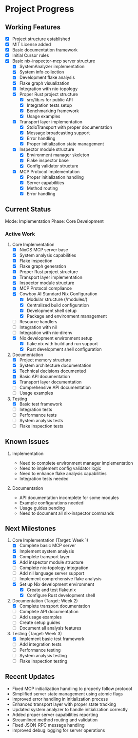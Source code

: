 # Project Progress

## Working Features
- [x] Project structure established
- [x] MIT License added
- [x] Basic documentation framework
- [x] Initial Cursor rules
- [x] Basic nix-inspector-mcp server structure
  - [x] SystemAnalyzer implementation
  - [x] System info collection
  - [x] Development flake analysis
  - [x] Flake graph visualization
  - [x] Integration with nix-topology
  - [x] Proper Rust project structure
    - [x] src/lib.rs for public API
    - [x] Integration tests setup
    - [x] Benchmarking framework
    - [x] Usage examples
  - [x] Transport layer implementation
    - [x] StdioTransport with proper documentation
    - [x] Message broadcasting support
    - [x] Error handling
    - [x] Proper initialization state management
  - [x] Inspector module structure
    - [x] Environment manager skeleton
    - [x] Flake inspector base
    - [x] Config validator structure
  - [x] MCP Protocol Implementation
    - [x] Proper initialization handling
    - [x] Server capabilities
    - [x] Method routing
    - [x] Error handling

## Current Status
Mode: Implementation
Phase: Core Development

### Active Work
1. Core Implementation
   - [x] NixOS MCP server base
   - [x] System analysis capabilities
   - [x] Flake inspection
   - [x] Flake graph generation
   - [x] Proper Rust project structure
   - [x] Transport layer implementation
   - [x] Inspector module structure
   - [x] MCP Protocol compliance
   - [x] Cowboy AI Standard Nix Configuration
     - [x] Modular structure (/modules/)
     - [x] Centralized build configuration
     - [x] Development shell setup
     - [x] Package and environment management
   - [ ] Resource handlers
   - [ ] Integration with nil
   - [ ] Integration with nix-direnv
   - [x] Nix development environment setup
     - [x] flake.nix with build and run support
     - [x] Rust development shell configuration

2. Documentation
   - [x] Project memory structure
   - [x] System architecture documentation
   - [x] Technical decisions documented
   - [x] Basic API documentation
   - [x] Transport layer documentation
   - [ ] Comprehensive API documentation
   - [ ] Usage examples

3. Testing
   - [x] Basic test framework
   - [ ] Integration tests
   - [ ] Performance tests
   - [ ] System analysis tests
   - [ ] Flake inspection tests

## Known Issues
1. Implementation
   - Need to complete environment manager implementation
   - Need to implement config validator logic
   - Need to enhance flake analysis capabilities
   - Integration tests needed

2. Documentation
   - API documentation incomplete for some modules
   - Example configurations needed
   - Usage guides pending
   - Need to document all nix-inspector commands

## Next Milestones
1. Core Implementation (Target: Week 1)
   - [x] Complete basic MCP server
   - [x] Implement system analysis
   - [x] Complete transport layer
   - [x] Add inspector module structure
   - [ ] Complete nix-topology integration
   - [ ] Add nil language server support
   - [ ] Implement comprehensive flake analysis
   - [x] Set up Nix development environment
     - [x] Create and test flake.nix
     - [x] Configure Rust development shell

2. Documentation (Target: Week 2)
   - [x] Complete transport documentation
   - [ ] Complete API documentation
   - [ ] Add usage examples
   - [ ] Create setup guides
   - [ ] Document all analysis features

3. Testing (Target: Week 3)
   - [x] Implement basic test framework
   - [ ] Add integration tests
   - [ ] Performance testing
   - [ ] System analysis testing
   - [ ] Flake inspection testing

## Recent Updates
- Fixed MCP initialization handling to properly follow protocol
- Simplified server state management using atomic flags
- Improved error handling in initialization process
- Enhanced transport layer with proper state tracking
- Updated system analyzer to handle initialization correctly
- Added proper server capabilities reporting
- Streamlined method routing and validation
- Fixed JSON-RPC message handling
- Improved debug logging for server operations 